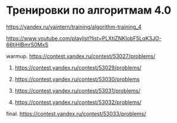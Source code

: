 # Тренировки по алгоритмам 4.0

https://yandex.ru/yaintern/training/algorithm-training_4

https://www.youtube.com/playlist?list=PLXtiZNKIobF5LqK3JO-66tjHlBmrS0MxS

warmup. https://contest.yandex.ru/contest/53027/problems/

1. https://contest.yandex.ru/contest/53029/problems/

2. https://contest.yandex.ru/contest/53030/problems

3. https://contest.yandex.ru/contest/53031/problems/

4. https://contest.yandex.ru/contest/53032/problems/

final. https://contest.yandex.ru/contest/53033/problems/
